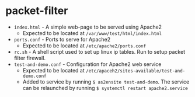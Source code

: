 # packet-filter

* `index.html` - A simple web-page to be served using Apache2
    - Expected to be located at `/var/www/test/html/index.html`
* `ports.conf` - Ports to serve for Apache2
    - Expected to be located at `/etc/apache2/ports.conf`
* `rc.sh` - A shell script used to set up linux ip tables. Run to setup packet filter firewall.
* `test-and-demo.conf` - Configuration for Apache2 web service
    - Expected to be located at `/etc/apaceh2/sites-available/test-and-demo.conf`
    - Added to service by running `$ as2ensite test-and-demo`. The service can be relaunched by running `$ systemctl restart apache2.service`
